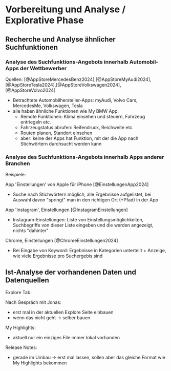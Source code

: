 # Vorbereitung und Analyse / Explorative Phase

## Recherche und Analyse ähnlicher Suchfunktionen

### Analyse des Suchfunktions-Angebots innerhalb Automobil-Apps der Wettbewerber

Quellen: [@AppStoreMercedesBenz2024],[@AppStoreMyAudi2024],[@AppStoreTesla2024],[@AppStoreVolkswagen2024],[@AppStoreVolvo2024]

- Betrachtete Automobilhersteller-Apps: myAudi, Volvo Cars, MercedesMe, Volkswagen, Tesla
- alle haben ähnliche Funktionen wie My BMW App:
    - Remote Funktionen: Klima einsehen und steuern, Fahrzeug entriegeln etc.
    - Fahrzeugstatus abrufen: Reifendruck, Reichweite etc.
    - Routen planen, Standort einsehen
    - aber: keine der Apps hat Funktion, mit der die App nach Stichwörtern durchsucht werden kann

### Analyse des Suchfunktions-Angebots innerhalb Apps anderer Branchen

Beispiele: 

App 'Einstellungen' von Apple für iPhone [@EinstellungenApp2024]
- Suche nach Stichwörtern möglich, alle Ergebnisse aufgelistet, bei Auswahl davon "springt" man in den richtigen Ort (+Pfad) in der App 

App 'Instagram', Einstellungen [@InstagramEinstellungen]
- Instagram-Einstellungen: Liste von Einstellungsmöglichkeiten, Suchbegriffe von dieser Liste eingeben und die werden angezeigt, nichts "dahinter"

Chrome, Einstellungen [@ChromeEinstellungen2024]
- Bei Eingabe von Keyword: Ergebnisse in Kategorien unterteilt + Anzeige, wie viele Ergebnisse pro Suchergebis sind

## Ist-Analyse der vorhandenen Daten und Datenquellen

Explore Tab:
<!-- aktueller: Könnte ich hernehmen und erweitern, wo die Daten herkommen (Theresa gefragt)
- neuer: gibt es noch nicht. ich könnte ihn mir "nachbasteln" und eigene Daten (z.B. in JSON) selber erzeugen -->

Nach Gespräch mit Jonas:
- erst mal in der aktuellen Explore Seite einbauen
- wenn das nicht geht -> selber bauen

My Highlights:
- aktuell nur ein einziges File immer lokal vorhanden

Release Notes:
- gerade im Umbau -> erst mal lassen, sollen aber das gleiche Format wie My Highlights bekommen